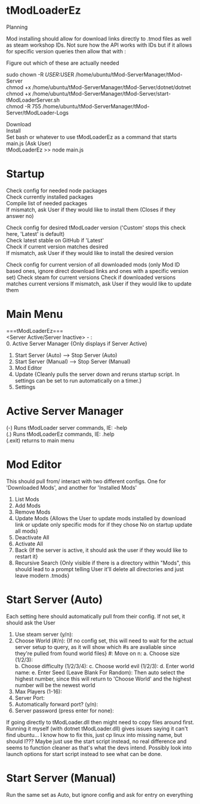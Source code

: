 # tModLoaderEz

Planning


Mod installing should allow for download links directly to .tmod files as well as steam workshop IDs.  Not sure how the API works with IDs but if it allows for specific version queries then allow that with <Mod ID>:<Version ID>



Figure out which of these are actually needed  

sudo chown -R $USER:$USER /home/ubuntu/tMod-ServerManager/tMod-Server  
chmod +x /home/ubuntu/tMod-ServerManager/tMod-Server/dotnet/dotnet  
chmod +x /home/ubuntu/tMod-ServerManager/tMod-Server/start-tModLoaderServer.sh  
chmod -R 755 /home/ubuntu/tMod-ServerManager/tMod-Server/tModLoader-Logs  




Download  
Install  
Set bash or whatever to use tModLoaderEz as a command that starts main.js (Ask User)  
tModLoaderEz >> node main.js  





# Startup

Check config for needed node packages  
Check currently installed packages  
Compile list of needed packages  
If mismatch, ask User if they would like to install them (Closes if they answer no)

Check config for desired tModLoader version ('Custom' stops this check here, 'Latest' is default)  
Check latest stable on GitHub if 'Latest'  
Check if current version matches desired  
If mismatch, ask User if they would like to install the desired version  

Check config for current version of all downloaded mods (only Mod ID based ones, ignore direct download links and ones with a specific version set)
Check steam for current versions
Check if downloaded versions matches current versions
If mismatch, ask User if they would like to update them






# Main Menu


===tModLoaderEz===  
<Server Active/Server Inactive> - <Public-IP>:<Port>  
0. Active Server Manager {Only displays if Server Active}  
1. Start Server (Auto)      --> Stop Server (Auto)  
2. Start Server (Manual)    --> Stop Server (Manual)  
3. Mod Editor  
4. Update {Cleanly pulls the server down and reruns startup script.  In settings can be set to run automatically on a timer.}
5. Settings  



# Active Server Manager

(-) Runs tModLoader server commands, IE: -help  
(.) Runs tModLoaderEz commands, IE: .help  
(.exit) returns to main menu  



# Mod Editor
This should pull from/ interact with two different configs.  One for 'Downloaded Mods', and another for 'Installed Mods'  

1. List Mods  
2. Add Mods  
3. Remove Mods
4. Update Mods {Allows the User to update mods installed by download link or update only specific mods for if they chose No on startup update all mods}  
5. Deactivate All  
6. Activate All  
7. Back {If the server is active, it should ask the user if they would like to restart it}
8. Recursive Search {Only visible if there is a directory within "Mods", this should lead to a prompt telling User it'll delete all directories and just leave modern .tmods}



# Start Server (Auto)
Each setting here should automatically pull from their config.  If not set, it should ask the User  

1. Use steam server (y/n):  
2. Choose World (#/n): {If no config set, this will need to wait for the actual server setup to query, as it will show which #s are avaliable since they're pulled from found world files}
   #: Move on
   n:
     a. Choose size (1/2/3):  
     b. Choose difficulty (1/2/3/4):
     c. Choose world evil (1/2/3):
     d. Enter world name:
     e. Enter Seed (Leave Blank For Random):
     Then auto select the highest number, since this will return to 'Choose World' and the highest number will be the newest world
3. Max Players (1-16):
4. Server Port:
5. Automatically forward port? (y/n):
6. Server password (press enter for none):









If going directly to tModLoader.dll then might need to copy files around first.  Running it myself (with dotnet tModLoader.dll) gives issues saying it can't find ubuntu... I know how to fix this, just cp linux into missing name, but should I???  Maybe just use the start script instead, no real difference and seems to function cleaner as that's what the devs intend.  Possibly look into launch options for start script instead to see what can be done.

# Start Server (Manual)
Run the same set as Auto, but ignore config and ask for entry on everything
